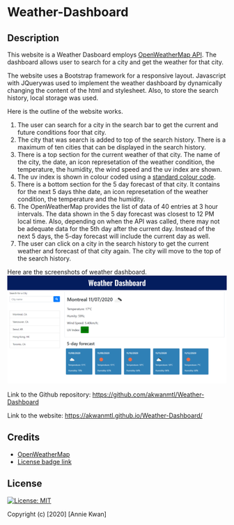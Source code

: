# Weather-Dashboard

## Description
This website is a Weather Dasboard employs [OpenWeatherMap API](https://openweathermap.org/api). The dashboard allows user to search for a city and get the weather for that city.

The website uses a Bootstrap framework for a responsive layout. Javascript with JQuerywas used to implement the weather dashboard by dynamically changing the content of the html and stylesheet. Also, to store the search history, local storage was used. 

Here is the outline of the website works.
1. The user can search for a city in the search bar to get the current and future conditions foor that city.
2. The city that was search is added to top of the search history. There is a maximum of ten cities that can be displayed in the search history.
3. There is a top section for the current weather of that city. The name of the city, the date, an icon represetation of the weather condition, the temperature, the humidity, the wind speed and the uv index are shown.
4. The uv index is shown in colour coded using a [standard colour code](https://www.canada.ca/en/environment-climate-change/services/weather-health/uv-index-sun-safety.html).
5. There is a bottom section for the 5 day forecast of that city. It contains for the next 5 days thhe date, an icon represetation of the weather condition, the temperature and the humidity. 
6. The OpenWeatherMap provides the list of data of 40 entries at 3 hour intervals. The data shown in the 5 day forecast was closest to 12 PM local time. Also, depending on when the API was called, there may not be adequate data for the 5th day after the current day. Instead of the next 5 days, the 5-day forecast will include the current day as well.
7. The user can click on a city in the search history to get the current weather and forecast of that city again. The city will move to the top of the search history.

Here are the screenshots of weather dashboard.
![Website Screenshot](assets/images/weather-screenshot.png) 

Link to the Github repository: https://github.com/akwanmtl/Weather-Dashboard

Link to the website: https://akwanmtl.github.io/Weather-Dashboard/

## Credits

* [OpenWeatherMap](https://https://openweathermap.org/)
* [License badge link](https://gist.github.com/lukas-h/2a5d00690736b4c3a7ba)

## License

[![License: MIT](https://img.shields.io/badge/License-MIT-yellow.svg)](https://opensource.org/licenses/MIT)

Copyright (c) [2020] [Annie Kwan]
